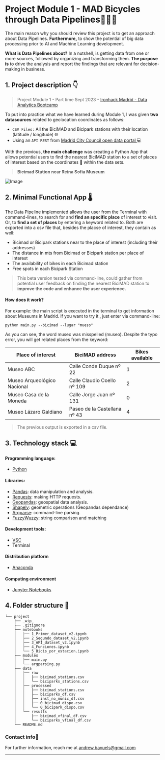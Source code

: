 # **Project Module 1 - MAD Bicycles through Data Pipelines🚵🟰🚴**

The main reason why you should review this project is to get an approach about Data Pipelines. **Furthermore,** to show the potential of big data processing prior to AI and Machine Learning development.

**What is Data Pipelines about?** In a nutshell, is getting data from one or more sources, followed by organizing and transforming them. **The purpose is** to drive the analysis and report the findings that are relevant for decision-making in business.


## 1. Project description 👇
> Project Module 1 - Part time Sept 2023 - [Ironhack Madrid - Data Analytics Bootcamp](https://www.ironhack.com/es-en/data-analytics)

To put into practice what we have learned during Module 1, I was given **two datasources** related to geolocation coordinates as follows: 

- `CSV Files:`  All the BiciMAD and Bicipark stations with their location (latitude / longitude) 🌐
- Using an `API REST` from [Madrid City Council open data portal ](https://datos.madrid.es/nuevoMadrid/swagger-ui-master-2.2.10/dist/index.html?url=/egobfiles/api.datos.madrid.es.json#/) 💻

With the previous,  **the main challenge** was creating a Python App that allows  potential users to find the nearest BiciMAD station to a set of places of interest based on the coordinates 🧭 within the data sets.


> **Bicimad Station near Reina Sofia Museum**

![Image](<https://www.bicimad.com/sites/default/files/styles/news_teaser/public/2023-07/Estaci%C3%B3n%20bicimad%20Museo%20Reina%20Sof%C3%ADa.jpg.webp?itok=AhKkKtGe alt="Image" width="200" height="100">)

## **2. Minimal Functional App 🌡️**

The Data Pipeline implemented allows the user from the Terminal with command-lines, to search for and **find an specific place** of interest to visit. Or, to **find a set of places** by entering a keyword related to. Both are exported into a csv file that, besides the placse of interest, they contain as well:

- Bicimad or Bicipark stations near to the place of interest (including their addresses)
- The distance in mts from Bicimad or Bicipark station per place of interest
- The availability of bikes in each Bicimad station
- Free spots in each Bicipark Station

> This beta version tested via command-line, could gather from potential user feedback on finding the nearest BiciMAD station to **improve the code and enhance the user experience.**

#### How does it work?
For example: the main script is executed in the terminal to get information about Museums in Madrid. If you want to try it , just enter via command-line:
```
python main.py --bicimad --lugar "mueso"
```
As you can see, the word museo was misspelled (museo). Despite the typo error, you will get related places from the keyword:

| Place of interest  | BiciMAD address | Bikes available  |
| ------------ | ------------ | ------------ |
| Museo ABC  | Calle Conde Duque nº 22  | 1  |
|  Museo Arqueológico Nacional | Calle Claudio Coello nº 109  |  2 |
|  Museo Casa de la Moneda | Calle Jorge Juan nº 131  | 0  |
|  Museo Lázaro Galdiano | Paseo de la Castellana nº 43  | 4  |
> The previous output is exported in a csv file.

## **3. Technology stack 💻**

#### Programming language:
- [Python](https://docs.python.org/3/)

#### Libraries:

- [Pandas](https://pandas.pydata.org/docs/reference/frame.html): data manipulation and analysis.
- [Requests](https://requests.readthedocs.io/en/latest/): making HTTP requests.
- [Geopandas](https://geopandas.org/en/stable/docs/reference/api/geopandas.GeoSeries.html#geopandas.GeoSeries): geospatial data analysis.
- [Shapely](https://geopandas.org/en/stable/docs/reference/api/geopandas.GeoSeries.html#geopandas.GeoSeries): geometric operations (Geopandas dependance)
- [Argparse](https://docs.python.org/3/library/argparse.html):   command-line parsing.
- [FuzzyWuzzy](https://pypi.org/project/fuzzywuzzy/):  string comparison and matching

#### Development tools: 
- [VSC](https://code.visualstudio.com/)
- Terminal

#### Distribution platform
- [Anaconda](https://www.anaconda.com/)

#### Computing environment
- [Jupyter Notebooks](https://jupyter.org/)

## **4. Folder structure 📁**
```
└── project
    ├── _wip_
    ├── .gitignore
    ├── notebooks
    │   ├── 1_Primer_dataset_v2.ipynb
    │   ├── 2_Segundo_dataset_v2.ipynb
    │   ├── 3_API_dataset_v2.ipynb
    │   ├── 4_Funciones.ipynb
    │   └── 5_Bicis_por_estacion.ipynb 
    ├── modules
    │   ├── main.py
    │   └── argparsing.py
    ├── data
    │   ├── raw
    │   │   ├── bicimad_stations.csv
    │   │   └── biciparks_stations.csv
    │   ├── processed
    │   │   ├── bicimad_stations.csv
    │   │   ├── biciparks_df.csv
    │   │   ├── inst_no_munic_df.csv
    │   │   ├── 0_bicimad_dispo.csv
    │   │   └── 0_bicipark_dispo.csv
    │   └── results
    │       ├── bicimad_vfinal_df.csv
    │       └── biciparks_vfinal_df.csv
    └── README.md
```
###  **Contact info📧**
For further information, reach me at andrew.bavuels@gmail.com

---
